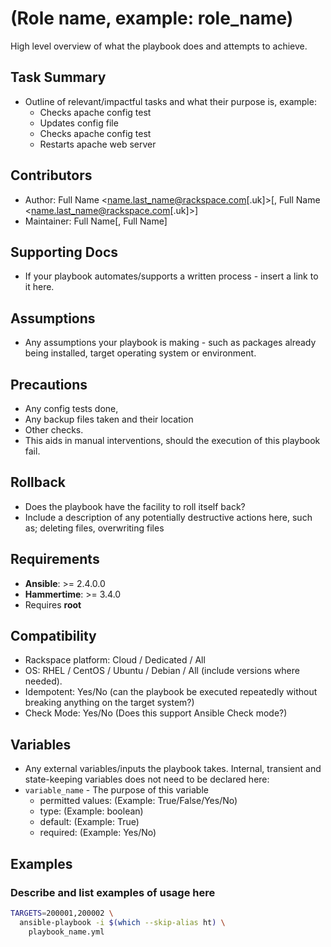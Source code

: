 # (Role name, example: role_name)

High level overview of what the playbook does and attempts to achieve.

## Task Summary
  - Outline of relevant/impactful tasks and what their purpose is, example:
    - Checks apache config test
    - Updates config file
    - Checks apache config test
    - Restarts apache web server

## Contributors
  - Author: Full Name <name.last_name@rackspace.com[.uk]>[, Full Name <name.last_name@rackspace.com[.uk]>]
  - Maintainer: Full Name[, Full Name]

## Supporting Docs
  - If your playbook automates/supports a written process - insert a link to it here.

## Assumptions
  - Any assumptions your playbook is making - such as packages already being installed, target operating system or environment.

## Precautions
 - Any config tests done,
 - Any backup files taken and their location
 - Other checks.
 - This aids in manual interventions, should the execution of this playbook fail.

## Rollback
  - Does the playbook have the facility to roll itself back?
  - Include a description of any potentially destructive actions here, such as; deleting files, overwriting files

## Requirements
  - **Ansible**: >= 2.4.0.0
  - **Hammertime**: >= 3.4.0
  - Requires **root**

## Compatibility
  - Rackspace platform: Cloud / Dedicated / All
  - OS: RHEL / CentOS / Ubuntu / Debian / All (include versions where needed).
  - Idempotent: Yes/No (can the playbook be executed repeatedly without breaking anything on the target system?)
  - Check Mode: Yes/No (Does this support Ansible Check mode?)

## Variables
  - Any external variables/inputs the playbook takes. Internal, transient and state-keeping variables does not need to be declared here:
  - `variable_name` - The purpose of this variable
    - permitted values: (Example: True/False/Yes/No)
    - type: (Example: boolean)
    - default: (Example: True)
    - required: (Example: Yes/No)

## Examples

### Describe and list examples of usage here

  ```bash
  TARGETS=200001,200002 \
    ansible-playbook -i $(which --skip-alias ht) \
      playbook_name.yml
```
